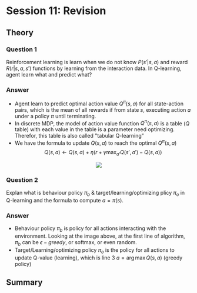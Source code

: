 # Session 11: Revision
## **Theory**
### **Question 1**
Reinforcement learning is learn when we do not know $P(s'|s,a)$ and reward $R(r|s,a,s')$ functions by learning from the interaction data. In Q-learning, agent learn what and predict what?
### **Answer**

- Agent learn to predict optimal action value $Q^\pi(s,a)$ for all state-action pairs, which is the mean of all rewards if from state $s$, executing action $a$ under a policy $\pi$ until terminating. 
- In discrete MDP, the model of action value function $Q^\pi(s,a)$ is a table ($Q$ table) with each value in the table is a parameter need optimizing. Therefor, this table is also called "tabular Q-learning"
- We have the formula to update $Q(s,a)$ to reach the optimal $Q^\pi(s,a)$
$$
Q(s,a) \leftarrow Q(s,a) + \eta(r + \gamma \max_{a'} Q(s',a') - Q(s,a))
$$
<center><img src=https://d1q4qwyh0q55bh.cloudfront.net/images/1xg2ipllue5lQ86K8tQSjuN2TcAMFs2vEsH8eO1cjxG4FrwVGSwsUU3RFeHoam7i.png?d=desktop-thumbnail></center>

### **Question 2**
Explan what is behaviour policy $\pi_b$ & target/learning/optimizing plicy $\pi_o$ in Q-learning and the formula to compute $a = \pi(s)$.

### **Answer**
- Behaviour policy $\pi_b$ is policy for all actions interacting with the environment. Looking at the image above, at the first line of algorithm, $\pi_b$ can be $\epsilon -greedy$, or softmax, or even random.
- Target/Learning/optimizing policy $\pi_o$ is the policy for all actions to update Q-value (learning), which is line 3 $a = \arg \max Q(s,a)$ (greedy policy)

## **Summary**